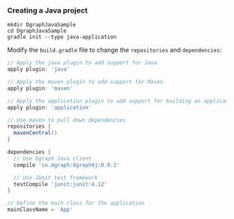 ### Creating a Java project

```
mkdir DgraphJavaSample
cd DgraphJavaSample
gradle init --type java-application
```

Modify the `build.gradle` file to change the `repositories` and `dependencies`:

```groovy
// Apply the java plugin to add support for Java
apply plugin: 'java'

// Apply the maven plugin to add support for Maven
apply plugin: 'maven'

// Apply the application plugin to add support for building an application
apply plugin: 'application'

// Use maven to pull down dependencies
repositories {
  mavenCentral()
}

dependencies {
  // Use Dgraph Java client
  compile 'io.dgraph:dgraph4j:0.9.2'

  // Use JUnit test framework
  testCompile 'junit:junit:4.12'
}

// Define the main class for the application
mainClassName = 'App'
```
